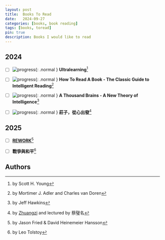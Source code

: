 ```yaml
---
layout: post
title:  Books To Read
date:   2024-09-27
categories: [books, book reading]
tags: [books, toread]
pin: true
description: Books I would like to read
---
```


## 2024

- [ ] ![progress](https://progress-bar.xyz/85/?width=60){: .normal } **Ultralearning**[^ultralearning]
- [ ] ![progress](https://progress-bar.xyz/40/?width=60){: .normal } **How To Read A Book - The Classic Guide to Intelligent Reading**[^howtoreadabook]
- [ ] ![progress](https://progress-bar.xyz/54/?width=60){: .normal } **A Thousand Brains - A New Theory of Intelligence**[^thousandbrains]
- [ ] ![progress](https://progress-bar.xyz/84/?width=60){: .normal } **莊子，從心出發**[^zhuangzi]


## 2025

- [ ] [**REWORK**][rework][^rework]
- [ ] **戰爭與和平**[^war-and-peace]


## Authors

[^ultralearning]: by Scott H. Young
[^howtoreadabook]: by Mortimer J. Adler and Charles van Doren
[^thousandbrains]: by Jeff Hawkins
[^zhuangzi]: by [Zhuangzi](https://zh.wikipedia.org/zh-tw/%E5%BA%84%E5%AD%90) and lectured by 蔡璧名
[^rework]: by Jason Fried & David Heinemeier Hansson
[^war-and-peace]: by Leo Tolstoy

[rework]: https://basecamp.com/books/rework